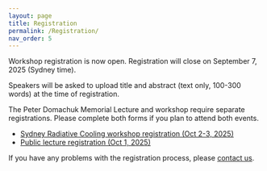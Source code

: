```yaml
---
layout: page
title: Registration
permalink: /Registration/
nav_order: 5
---
```

Workshop registration is now open. Registration will close on September 7, 2025 (Sydney time). 

Speakers will be asked to upload title and abstract (text only, 100-300 words) at the time of registration.

The Peter Domachuk Memorial Lecture and workshop require separate registrations. Please complete both forms if you plan to attend both events.

- [Sydney Radiative Cooling workshop registration (Oct 2-3, 2025)](https://events.humanitix.com/sydney-radiative-cooling-workshop-2025) 
- [Public lecture registration (Oct 1, 2025)](https://www.sydney.edu.au/science/news-and-events/events/dr-peter-domachuk-memorial-lecture.html) 

If you have any problems with the registration process, please [contact us](mailto:boris.kuhlmey@sydney.edu.au).